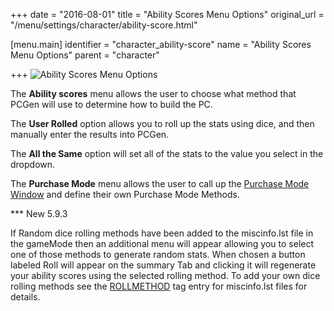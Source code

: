 +++
date = "2016-08-01"
title = "Ability Scores Menu Options"
original_url = "/menu/settings/character/ability-score.html"

[menu.main]
    identifier = "character_ability-score"
    name = "Ability Scores Menu Options"
    parent = "character"
    
+++
![Ability Scores Menu
Options](../../../images/preferences/abilities.png)

The **Ability scores** menu allows the user to choose what method that
PCGen will use to determine how to build the PC.

The **User Rolled** option allows you to roll up the stats using dice,
and then manually enter the results into PCGen.

The **All the Same** option will set all of the stats to the value you
select in the dropdown.

The **Purchase Mode** menu allows the user to call up the [Purchase Mode
Window](/menu/settings/character/purchase-method.html) and define their
own Purchase Mode Methods.

\*\*\* New 5.9.3

If Random dice rolling methods have been added to the miscinfo.lst file
in the gameMode then an additional menu will appear allowing you to
select one of those methods to generate random stats. When chosen a
button labeled Roll will appear on the summary Tab and clicking it will
regenerate your ability scores using the selected rolling method. To add
your own dice rolling methods see the
[ROLLMETHOD](/list/system/gamemode-miscinfo/rollmethod.html) tag entry
for miscinfo.lst files for details.



